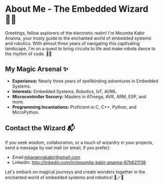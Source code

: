# About Me - The Embedded Wizard 🧙‍♂️


Greetings, fellow explorers of the electronic realm! I'm Moumita Kabir Ananna, your trusty guide to the enchanted world of embedded systems and robotics. With almost three years of navigating this captivating landscape, I'm on a quest to bring circuits to life and make robots dance to the rhythm of code. 🤖💃

## My Magic Arsenal ✨

- **Experience:** Nearly three years of spellbinding adventures in Embedded Systems.
- **Interests:** Embedded Systems, Robotics, IoT, AI/ML.
- **Microcontroller Sorcery:** Masters in ATmega, AVR, ARM, ESP, and more.
- **Programming Incantations:** Proficient in C, C++, Python, and MicroPython.


## Contact the Wizard 📬

If you seek wisdom, collaboration, or a touch of wizardry in your projects, send a message by owl mail (or email, if you prefer):

- Email:mkanannakabir@gmail.com
- LinkedIn: http://linkedin.com/in/moumita-kabir-ananna-87b621139

Let's embark on magical journeys and create wonders together in the enchanted world of embedded systems and robotics! 🌌🪄🔮
